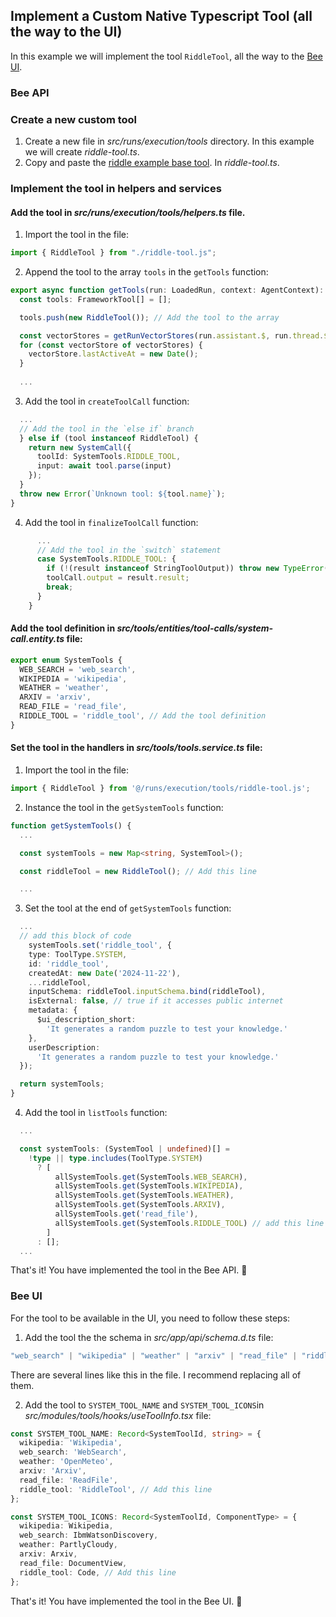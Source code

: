## Implement a Custom Native Typescript Tool (all the way to the UI)

 In this example we will implement the tool `RiddleTool`, all the way to the [Bee UI](https://github.com/i-am-bee/bee-ui).

### Bee API 

### Create a new custom tool

1. Create a new file in *src/runs/execution/tools* directory. In this example we will create *riddle-tool.ts*.
2. Copy and paste the [riddle example base tool](https://github.com/i-am-bee/bee-agent-framework/blob/main/examples/tools/custom/base.ts). In *riddle-tool.ts*.

### Implement the tool in helpers and services

#### Add the tool in *src/runs/execution/tools/helpers.ts* file.

1. Import the tool in the file:

```typescript
import { RiddleTool } from "./riddle-tool.js";
```

2. Append the tool to the array `tools` in the `getTools` function:

```typescript
export async function getTools(run: LoadedRun, context: AgentContext): Promise<FrameworkTool[]> {
  const tools: FrameworkTool[] = [];

  tools.push(new RiddleTool()); // Add the tool to the array

  const vectorStores = getRunVectorStores(run.assistant.$, run.thread.$);
  for (const vectorStore of vectorStores) {
    vectorStore.lastActiveAt = new Date();
  }
  
  ...
```
3. Add the tool in `createToolCall` function:

```typescript
  ...
  // Add the tool in the `else if` branch
  } else if (tool instanceof RiddleTool) {
    return new SystemCall({
      toolId: SystemTools.RIDDLE_TOOL,
      input: await tool.parse(input)
    });
  }
  throw new Error(`Unknown tool: ${tool.name}`);
}
```
4. Add the tool in `finalizeToolCall` function:

```typescript
      ...
      // Add the tool in the `switch` statement
      case SystemTools.RIDDLE_TOOL: {
        if (!(result instanceof StringToolOutput)) throw new TypeError();
        toolCall.output = result.result;
        break;
      }
    }
````

#### Add the tool definition in *src/tools/entities/tool-calls/system-call.entity.ts* file:

```typescript
export enum SystemTools {
  WEB_SEARCH = 'web_search',
  WIKIPEDIA = 'wikipedia',
  WEATHER = 'weather',
  ARXIV = 'arxiv',
  READ_FILE = 'read_file',
  RIDDLE_TOOL = 'riddle_tool', // Add the tool definition
}
```

#### Set the tool in the handlers in *src/tools/tools.service.ts* file:

1. Import the tool in the file:

```typescript
import { RiddleTool } from '@/runs/execution/tools/riddle-tool.js';
```

2. Instance the tool in the `getSystemTools` function:

```typescript
function getSystemTools() {
  ...

  const systemTools = new Map<string, SystemTool>();

  const riddleTool = new RiddleTool(); // Add this line

  ...
```
3. Set the tool at the end of `getSystemTools` function:

```typescript
  ...
  // add this block of code
    systemTools.set('riddle_tool', {
    type: ToolType.SYSTEM,
    id: 'riddle_tool',
    createdAt: new Date('2024-11-22'),
    ...riddleTool,
    inputSchema: riddleTool.inputSchema.bind(riddleTool),
    isExternal: false, // true if it accesses public internet
    metadata: {
      $ui_description_short:
        'It generates a random puzzle to test your knowledge.'
    },
    userDescription:
      'It generates a random puzzle to test your knowledge.'
  });

  return systemTools;
}
```
4. Add the tool in `listTools` function:

```typescript
  ...

  const systemTools: (SystemTool | undefined)[] =
    !type || type.includes(ToolType.SYSTEM)
      ? [
          allSystemTools.get(SystemTools.WEB_SEARCH),
          allSystemTools.get(SystemTools.WIKIPEDIA),
          allSystemTools.get(SystemTools.WEATHER),
          allSystemTools.get(SystemTools.ARXIV),
          allSystemTools.get('read_file'),
          allSystemTools.get(SystemTools.RIDDLE_TOOL) // add this line
        ]
      : [];
  ...
```
That's it! You have implemented the tool in the Bee API. :rocket:

### Bee UI

For the tool to be available in the UI, you need to follow these steps:

1. Add the tool the the schema in *src/app/api/schema.d.ts* file:

```typescript
"web_search" | "wikipedia" | "weather" | "arxiv" | "read_file" | "riddle_tool";
```

There are several lines like this in the file. I recommend replacing all of them.

2. Add the tool to `SYSTEM_TOOL_NAME` and `SYSTEM_TOOL_ICONS`in *src/modules/tools/hooks/useToolInfo.tsx* file:

```typescript
const SYSTEM_TOOL_NAME: Record<SystemToolId, string> = {
  wikipedia: 'Wikipedia',
  web_search: 'WebSearch',
  weather: 'OpenMeteo',
  arxiv: 'Arxiv',
  read_file: 'ReadFile',
  riddle_tool: 'RiddleTool', // Add this line
};

const SYSTEM_TOOL_ICONS: Record<SystemToolId, ComponentType> = {
  wikipedia: Wikipedia,
  web_search: IbmWatsonDiscovery,
  weather: PartlyCloudy,
  arxiv: Arxiv,
  read_file: DocumentView,
  riddle_tool: Code, // Add this line
};
```

That's it! You have implemented the tool in the Bee UI. :rocket: